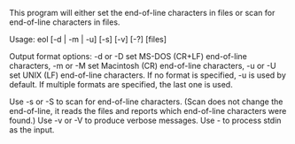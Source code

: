 This program will either set the end-of-line characters
in files or scan for end-of-line characters in files.

Usage: eol [-d | -m | -u] [-s] [-v] [-?] [files]

Output format options:
   -d or -D   set MS-DOS (CR+LF) end-of-line characters,
	-m or -M   set Macintosh (CR) end-of-line characters,
   -u or -U   set UNIX (LF) end-of-line characters.
If no format is specified, -u is used by default.
If multiple formats are specified, the last one is used.

Use -s or -S to scan for end-of-line characters.
  (Scan does not change the end-of-line, it reads the files
  and reports which end-of-line characters were found.)
Use -v or -V to produce verbose messages.
Use - to process stdin as the input.

